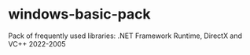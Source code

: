 # windows-basic-pack
Pack of frequently used libraries: .NET Framework Runtime, DirectX and VC++ 2022-2005
